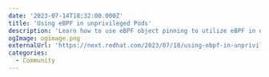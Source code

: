 ```yaml
---
date: '2023-07-14T18:32:00.000Z'
title: 'Using eBPF in unprivileged Pods'
description: 'Learn how to use eBPF object pinning to utilize eBPF in unprivileged Pods'
ogImage: ogimage.png
externalUrl: 'https://next.redhat.com/2023/07/18/using-ebpf-in-unprivileged-pods/'
categories:
  - Community
---
```

